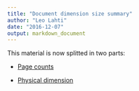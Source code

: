 ```yaml
---
title: "Document dimension size summary"
author: "Leo Lahti"
date: "2016-12-07"
output: markdown_document
---
```


This material is now splitted in two parts:

  * [Page counts](pagecount.md)

  * [Physical dimension](dimension.md)



